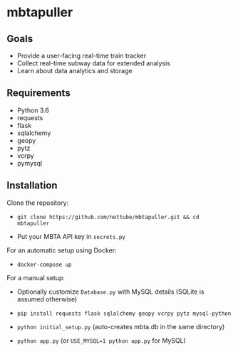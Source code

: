 # mbtapuller


## Goals
- Provide a user-facing real-time train tracker
- Collect real-time subway data for extended analysis
- Learn about data analytics and storage

## Requirements
- Python 3.6
- requests
- flask
- sqlalchemy
- geopy
- pytz
- vcrpy
- pymysql

## Installation

Clone the repository:

- `git clone https://github.com/nettube/mbtapuller.git && cd mbtapuller`

- Put your MBTA API key in `secrets.py`

For an automatic setup using Docker:

- `docker-compose up`

For a manual setup:

- Optionally customize `Database.py` with MySQL details (SQLite is assumed otherwise)

- `pip install requests flask sqlalchemy geopy vcrpy pytz mysql-python`

- `python initial_setup.py` (auto-creates mbta.db in the same directory)

- `python app.py` (or `USE_MYSQL=1 python app.py` for MySQL)
